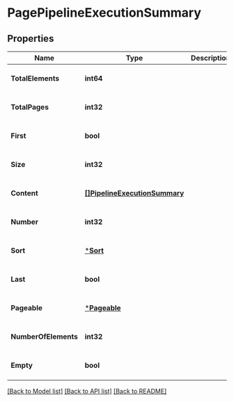 # PagePipelineExecutionSummary

## Properties
Name | Type | Description | Notes
------------ | ------------- | ------------- | -------------
**TotalElements** | **int64** |  | [optional] [default to null]
**TotalPages** | **int32** |  | [optional] [default to null]
**First** | **bool** |  | [optional] [default to null]
**Size** | **int32** |  | [optional] [default to null]
**Content** | [**[]PipelineExecutionSummary**](PipelineExecutionSummary.md) |  | [optional] [default to null]
**Number** | **int32** |  | [optional] [default to null]
**Sort** | [***Sort**](Sort.md) |  | [optional] [default to null]
**Last** | **bool** |  | [optional] [default to null]
**Pageable** | [***Pageable**](Pageable.md) |  | [optional] [default to null]
**NumberOfElements** | **int32** |  | [optional] [default to null]
**Empty** | **bool** |  | [optional] [default to null]

[[Back to Model list]](../README.md#documentation-for-models) [[Back to API list]](../README.md#documentation-for-api-endpoints) [[Back to README]](../README.md)

